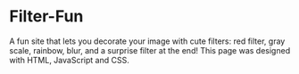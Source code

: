 # Filter-Fun

A fun site that lets you decorate your image with cute filters: red filter, gray scale, rainbow, blur, and a surprise filter at the end!
This page was designed with HTML, JavaScript and CSS.
